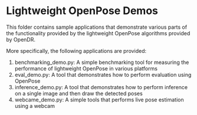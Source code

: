 # Lightweight OpenPose Demos

This folder contains sample applications that demonstrate various parts of the functionality provided by the lightweight OpenPose algorithms provided by OpenDR.

More specifically, the following applications are provided:

1. benchmarking_demo.py: A simple benchmarking tool for measuring the performance of lightweight OpenPose in various platforms
2. eval_demo.py: A tool that demonstrates how to perform evaluation using OpenPose
3. inference_demo.py: A tool that demonstrates how to perform inference on a single image and then draw the detected poses
4. webcame_demo.py: A simple tools that performs live pose estimation using a webcam